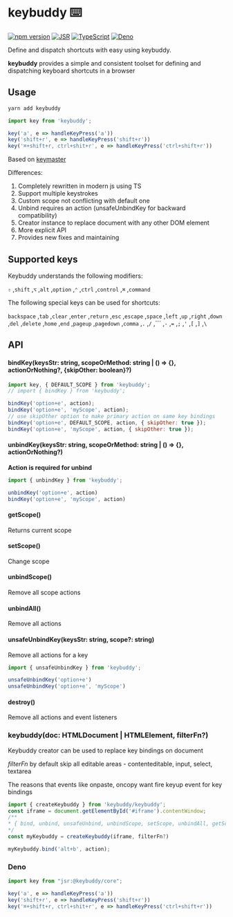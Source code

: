 # keybuddy ⌨️

[![npm version](https://badge.fury.io/js/keybuddy.svg)](https://badge.fury.io/js/keybuddy)
[![JSR](https://jsr.io/badges/@keybuddy/core)](https://jsr.io/@keybuddy/core)
[![TypeScript](https://img.shields.io/badge/TypeScript-007ACC?logo=typescript&logoColor=white)](https://www.typescriptlang.org/)
[![Deno](https://img.shields.io/badge/Deno-000000?logo=deno&logoColor=white)](https://deno.land/)

Define and dispatch shortcuts with easy using keybuddy.

**keybuddy** provides a simple and consistent toolset for defining and dispatching keyboard shortcuts in a browser

 ## Usage
 
 ```bash
yarn add keybuddy
```

```javascript
import key from 'keybuddy';

key('a', e => handleKeyPress('a'))
key('shift+r', e => handleKeyPress('shift+r'))
key('⌘+shift+r, ctrl+shit+r', e => handleKeyPress('ctrl+shift+r'))

```

Based on [keymaster](https://github.com/madrobby/keymaster)

Differences:

1. Completely rewritten in modern js using TS
1. Support multiple keystrokes
1. Custom scope not conflicting with default one
1. Unbind requires an action (unsafeUnbindKey for backward compatibility)
1. Creator instance to replace document with any other DOM element 
1. More explicit API
1. Provides new fixes and maintaining


## Supported keys

Keybuddy understands the following modifiers:

`⇧` ,`shift` ,`⌥` ,`alt` ,`option` ,`⌃` ,`ctrl` ,`control` ,`⌘` ,`command` 

The following special keys can be used for shortcuts:

`backspace` ,`tab` ,`clear` ,`enter` ,`return` ,`esc` ,`escape` ,`space` ,`left` ,`up` ,`right` ,`down` ,`del` ,`delete` ,`home` ,`end` ,`pageup` ,`pagedown` ,`comma` ,`.` ,`/` ,``` ,`-` ,`=` ,`;` ,`'` ,`[` ,`]` ,`\`

## API

#### bindKey(keysStr: string, scopeOrMethod: string | () => {}, actionOrNothing?, {skipOther: boolean}?)

```javascript
import key, { DEFAULT_SCOPE } from 'keybuddy';
// import { bindKey } from 'keybuddy';

bindKey('option+e', action);
bindKey('option+e', 'myScope', action);
// use skipOther option to make primary action on same key bindings
bindKey('option+e', DEFAULT_SCOPE, action, { skipOther: true });
bindKey('option+e', 'myScope', action, { skipOther: true });
```

#### unbindKey(keysStr: string, scopeOrMethod: string | () => {}, actionOrNothing?)

**Action is required for unbind**

```javascript
import { unbindKey } from 'keybuddy';

unbindKey('option+e', action)
bindKey('option+e', 'myScope', action)
```

#### getScope()

Returns current scope

#### setScope()

Change scope

#### unbindScope()

Remove all scope actions

#### unbindAll()

Remove all actions

#### unsafeUnbindKey(keysStr: string, scope?: string)

Remove all actions for a key

```javascript
import { unsafeUnbindKey } from 'keybuddy';

unsafeUnbindKey('option+e')
unsafeUnbindKey('option+e', 'myScope')
```

#### destroy()

Remove all actions and event listeners


### keybuddy(doc: HTMLDocument | HTMLElement, filterFn?)

Keybuddy creator can be used to replace key bindings on document

*filterFn* by default skip all editable areas - contenteditable, input, select, textarea

The reasons that events like onpaste, oncopy want fire keyup event for key bindings

```javascript
import { createKeybuddy } from 'keybuddy/keybuddy';
const iframe = document.getElementById('#iframe').contentWindow;
/**
* { bind, unbind, unsafeUnbind, unbindScope, setScope, unbindAll, getScope:}
*/
const myKeybuddy = createKeybuddy(iframe, filterFn?) 

myKeybuddy.bind('alt+b', action);
```

### Deno
```typescript
import key from "jsr:@keybuddy/core";

key('a', e => handleKeyPress('a'))
key('shift+r', e => handleKeyPress('shift+r'))
key('⌘+shift+r, ctrl+shit+r', e => handleKeyPress('ctrl+shift+r'))
```
